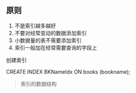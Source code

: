 ## 原则

1. 不是索引越多越好
2. 不要对经常变动的数据添加索引
3. 小数据量的表不需要添加索引
4. 索引一般加在经常需要查询的字段上



创建索引

CREATE INDEX BKNameIdx ON books (bookname);



>索引的数据结构

 

